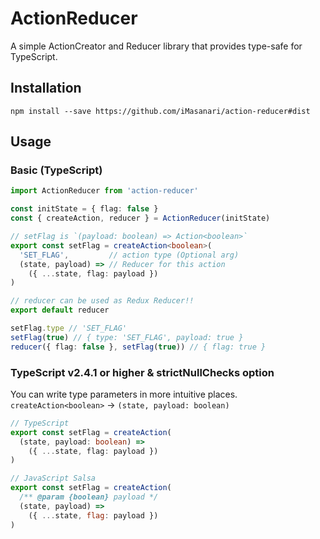 # ActionReducer
A simple ActionCreator and Reducer library that provides type-safe for TypeScript.


## Installation

```
npm install --save https://github.com/iMasanari/action-reducer#dist
```


## Usage

### Basic (TypeScript)
```ts
import ActionReducer from 'action-reducer'

const initState = { flag: false }
const { createAction, reducer } = ActionReducer(initState)

// setFlag is `(payload: boolean) => Action<boolean>`
export const setFlag = createAction<boolean>(
  'SET_FLAG',         // action type (Optional arg)
  (state, payload) => // Reducer for this action
    ({ ...state, flag: payload })
)

// reducer can be used as Redux Reducer!!
export default reducer

setFlag.type // 'SET_FLAG'
setFlag(true) // { type: 'SET_FLAG', payload: true }
reducer({ flag: false }, setFlag(true)) // { flag: true }
```


### TypeScript v2.4.1 or higher & strictNullChecks option

You can write type parameters in more intuitive places.  
`createAction<boolean>` -> `(state, payload: boolean)`

```ts
// TypeScript
export const setFlag = createAction(
  (state, payload: boolean) =>
    ({ ...state, flag: payload })
)
```
```js
// JavaScript Salsa
export const setFlag = createAction(
  /** @param {boolean} payload */
  (state, payload) =>
    ({ ...state, flag: payload })
)
```
